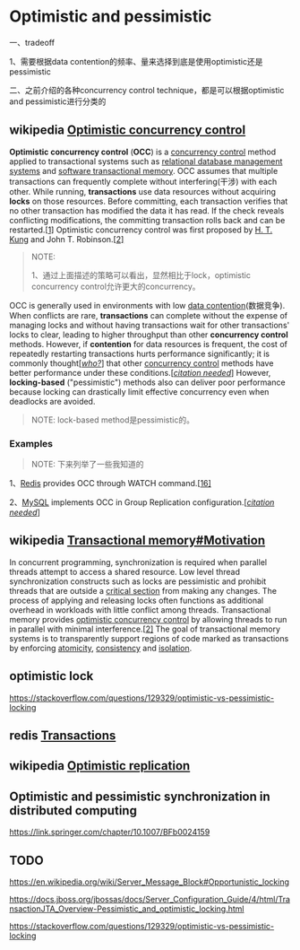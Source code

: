 # Optimistic and pessimistic

一、tradeoff

1、需要根据data contention的频率、量来选择到底是使用optimistic还是pessimistic

二、之前介绍的各种concurrency control technique，都是可以根据optimistic and pessimistic进行分类的

## wikipedia [Optimistic concurrency control](https://en.wikipedia.org/wiki/Optimistic_concurrency_control)

**Optimistic concurrency control** (**OCC**) is a [concurrency control](https://en.wikipedia.org/wiki/Concurrency_control) method applied to transactional systems such as [relational database management systems](https://en.wikipedia.org/wiki/Relational_database_management_systems) and [software transactional memory](https://en.wikipedia.org/wiki/Software_transactional_memory). OCC assumes that multiple transactions can frequently complete without interfering(干涉) with each other. While running, **transactions** use data resources without acquiring **locks** on those resources. Before committing, each transaction verifies that no other transaction has modified the data it has read. If the check reveals conflicting modifications, the committing transaction rolls back and can be restarted.[[1\]](https://en.wikipedia.org/wiki/Optimistic_concurrency_control#cite_note-1) Optimistic concurrency control was first proposed by [H. T. Kung](https://en.wikipedia.org/wiki/H._T._Kung) and John T. Robinson.[[2\]](https://en.wikipedia.org/wiki/Optimistic_concurrency_control#cite_note-KungRobinson1981-2)

> NOTE: 
>
> 1、通过上面描述的策略可以看出，显然相比于lock，optimistic concurrency control允许更大的concurrency。
>
> 

OCC is generally used in environments with low [data contention](https://en.wikipedia.org/wiki/Block_contention)(数据竞争). When conflicts are rare, **transactions** can complete without the expense of managing locks and without having transactions wait for other transactions' locks to clear, leading to higher throughput than other **concurrency control** methods. However, if **contention** for data resources is frequent, the cost of repeatedly restarting transactions hurts performance significantly; it is commonly thought[*[who?](https://en.wikipedia.org/wiki/Wikipedia:Manual_of_Style/Words_to_watch#Unsupported_attributions)*] that other [concurrency control](https://en.wikipedia.org/wiki/Concurrency_control) methods have better performance under these conditions.[*[citation needed](https://en.wikipedia.org/wiki/Wikipedia:Citation_needed)*] However, **locking-based** ("pessimistic") methods also can deliver poor performance because locking can drastically limit effective concurrency even when deadlocks are avoided.

> NOTE: lock-based method是pessimistic的。

### Examples

> NOTE: 下来列举了一些我知道的

1、[Redis](https://en.wikipedia.org/wiki/Redis) provides OCC through WATCH command.[[16\]](https://en.wikipedia.org/wiki/Optimistic_concurrency_control#cite_note-16)



2、[MySQL](https://en.wikipedia.org/wiki/MySQL) implements OCC in Group Replication configuration.[*[citation needed](https://en.wikipedia.org/wiki/Wikipedia:Citation_needed)*]



## wikipedia [Transactional memory#Motivation](https://en.wikipedia.org/wiki/Transactional_memory#Motivation)

In concurrent programming, synchronization is required when parallel threads attempt to access a shared resource. Low level thread synchronization constructs such as locks are pessimistic and prohibit threads that are outside a [critical section](https://en.wikipedia.org/wiki/Critical_section) from making any changes. The process of applying and releasing locks often functions as additional overhead in workloads with little conflict among threads. Transactional memory provides [optimistic concurrency control](https://en.wikipedia.org/wiki/Optimistic_concurrency_control) by allowing threads to run in parallel with minimal interference.[[2\]](https://en.wikipedia.org/wiki/Transactional_memory#cite_note-:0-2) The goal of transactional memory systems is to transparently support regions of code marked as transactions by enforcing [atomicity](https://en.wikipedia.org/wiki/Atomicity_(database_systems)), [consistency](https://en.wikipedia.org/wiki/Consistency_(database_systems)) and [isolation](https://en.wikipedia.org/wiki/Isolation_(database_systems)).



## optimistic lock

https://stackoverflow.com/questions/129329/optimistic-vs-pessimistic-locking



## redis [Transactions](https://redis.io/topics/transactions)





## wikipedia [Optimistic replication](https://en.wikipedia.org/wiki/Optimistic_replication)



## Optimistic and pessimistic synchronization in distributed computing

https://link.springer.com/chapter/10.1007/BFb0024159



## TODO



https://en.wikipedia.org/wiki/Server_Message_Block#Opportunistic_locking



https://docs.jboss.org/jbossas/docs/Server_Configuration_Guide/4/html/TransactionJTA_Overview-Pessimistic_and_optimistic_locking.html



https://stackoverflow.com/questions/129329/optimistic-vs-pessimistic-locking

